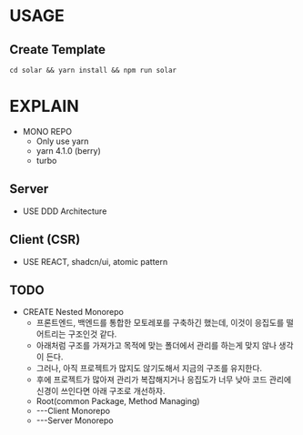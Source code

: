 # USAGE

## Create Template

`cd solar && yarn install && npm run solar`

# EXPLAIN

- MONO REPO
  - Only use yarn
  - yarn 4.1.0 (berry)
  - turbo

## Server

- USE DDD Architecture

## Client (CSR)

- USE REACT, shadcn/ui, atomic pattern

## TODO

- CREATE Nested Monorepo
  - 프론트엔드, 백엔드를 통합한 모토레포를 구축하긴 했는데, 이것이 응집도를 떨어트리는 구조인것 같다.
  - 아래처럼 구조를 가져가고 목적에 맞는 폴더에서 관리를 하는게 맞지 않나 생각이 든다.
  - 그러나, 아직 프로젝트가 많지도 않기도해서 지금의 구조를 유지한다.
  - 후에 프로젝트가 많아져 관리가 복잡해지거나 응집도가 너무 낮아 코드 관리에 신경이 쓰인다면 아래 구조로 개선하자.
  - Root(common Package, Method Managing)
  - ---Client Monorepo
  - ---Server Monorepo
